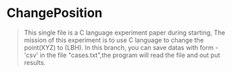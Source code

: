 # ChangePosition
> This single file is a C language experiment paper during starting, The mission of this experiment is to use C language to
> change the point(XYZ) to (LBH).
In this branch, you can save datas with form -'csv' in the file "cases.txt",the program will read the file and out put results. 

